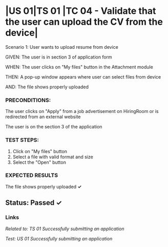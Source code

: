 # |US 01|TS 01 |TC 04 - Validate that the user can upload the CV from the device| #

Scenario 1: User wants to upload resume from device

GIVEN: The user is in section 3 of application form

WHEN: The user clicks on "My files" button in the Attachment module

THEN: A pop-up window appears where user can select files from device

AND: The file shows properly uploaded

### PRECONDITIONS: ###

The user clicks on "Apply" from a job advertisement on HiringRoom or is redirected from an external website

The user is on the section 3 of the application

### TEST STEPS: ###

1. Click on "My files" button
2. Select a file with valid format and size 
3. Select the "Open" button

### EXPECTED RESULTS ###

The file shows properly uploaded **✓**

## Status: Passed ✓ ##

### Links ###

*Related to: TS 01 Successfully submitting an application*

*Test: US 01 Successfully submitting an application*
